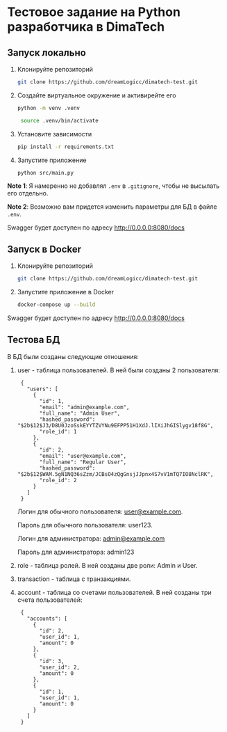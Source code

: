 # Тестовое задание на Python разработчика в DimaTech

## Запуск локально

1. Клонируйте репозиторий
    ```bash
   git clone https://github.com/dreamLogicc/dimatech-test.git
   ```
2. Создайте виртуальное окружение и активирейте его 
    ```bash
   python -m venv .venv
   ```
   ```bash
    source .venv/bin/activate  
   ```
3. Установите зависимости
    ```bash
   pip install -r requirements.txt
   ```
4. Запустите приложение
    ```
   python src/main.py
   ```
   
**Note 1**: Я намеренно не добавлял `.env` в `.gitignore`, чтобы не высылать его отдельно.

**Note 2**: Возможно вам придется изменить параметры для БД в файле `.env`.

Swagger будет доступен по адресу http://0.0.0.0:8080/docs

## Запуск в Docker

1. Клонируйте репозиторий
   ```bash
   git clone https://github.com/dreamLogicc/dimatech-test.git
   ```
2. Запустите приложение в Docker
   ```bash
   docker-compose up --build
   ```

Swagger будет доступен по адресу http://0.0.0.0:8080/docs
## Тестова БД

В БД были созданы следующие отношения:

1. user - таблица пользователей. В ней были созданы 2 пользователя:
   ```
    {
      "users": [
        {
          "id": 1,
          "email": "admin@example.com",
          "full_name": "Admin User",
          "hashed_password": "$2b$12$J3/D8U0JzoSskEYYTZVYNu9EFPP51H1XdJ.lIXiJhGISlygv18f8G",
          "role_id": 1
        },
        {
          "id": 2,
          "email": "user@example.com",
          "full_name": "Regular User",
          "hashed_password": "$2b$12$WAM.5gN1NQ36sZzm/JCBsO4zQgGnsjJJpnx4S7vV1mTQ7IO8NclRK",
          "role_id": 2
        }
      ]
    }
   ```
   Логин для обычного пользователя: user@example.com.

   Пароль для обычного пользователя: user123.

   Логин для администратора: admin@example.com

   Пароль для администратора: admin123

2. role - таблица ролей. В ней созданы две роли: Admin и User.
3. transaction - таблица с транзакциями.
4. account - таблица со счетами пользователей. В ней созданы три счета пользователей:
   ```
    {
      "accounts": [
        {
          "id": 2,
          "user_id": 1,
          "amount": 0
        },
        {
          "id": 3,
          "user_id": 2,
          "amount": 0
        },
        {
          "id": 1,
          "user_id": 1,
          "amount": 0
        }
      ]
    }
    ```

